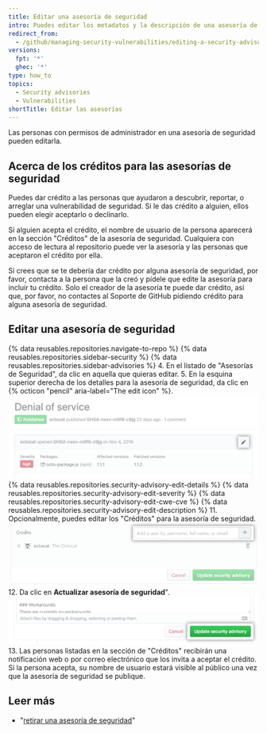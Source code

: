 ```yaml
---
title: Editar una asesoría de seguridad
intro: Puedes editar los metadatos y la descripción de una asesoría de seguridad si necesitas actualizar los detalles o corregir los errores en la misma.
redirect_from:
  - /github/managing-security-vulnerabilities/editing-a-security-advisory
versions:
  fpt: '*'
  ghec: '*'
type: how_to
topics:
  - Security advisories
  - Vulnerabilities
shortTitle: Editar las asesorías
---
```


Las personas con permisos de administrador en una asesoría de seguridad pueden editarla.

## Acerca de los créditos para las asesorías de seguridad

Puedes dar crédito a las personas que ayudaron a descubrir, reportar, o arreglar una vulnerabilidad de seguridad. Si le das crédito a alguien, ellos pueden elegir aceptarlo o declinarlo.

Si alguien acepta el crédito, el nombre de usuario de la persona aparecerá en la sección "Créditos" de la asesoría de seguridad. Cualquiera con acceso de lectura al repositorio puede ver la asesoría y las personas que aceptaron el crédito por ella.

Si crees que se te debería dar crédito por alguna asesoría de seguridad, por favor, contacta a la persona que la creó y pídele que edite la asesoría para incluir tu crédito. Solo el creador de la asesoría te puede dar crédito, asi que, por favor, no contactes al Soporte de GitHub pidiendo crédito para alguna asesoría de seguridad.

## Editar una asesoría de seguridad

{% data reusables.repositories.navigate-to-repo %}
{% data reusables.repositories.sidebar-security %}
{% data reusables.repositories.sidebar-advisories %}
4. En el listado de "Asesorías de Seguridad", da clic en aquella que quieras editar.
5. En la esquina superior derecha de los detalles para la asesoría de seguridad, da clic en {% octicon "pencil" aria-label="The edit icon" %}. ![Botón de editar para una asesoría de seguridad](/assets/images/help/security/security-advisory-edit-button.png)
{% data reusables.repositories.security-advisory-edit-details %}
{% data reusables.repositories.security-advisory-edit-severity %}
{% data reusables.repositories.security-advisory-edit-cwe-cve %}
{% data reusables.repositories.security-advisory-edit-description %}
11. Opcionalmente, puedes editar los "Créditos" para la asesoría de seguridad. ![Créditos para una asesoría de seguridad](/assets/images/help/security/security-advisory-credits.png)
12. Da clic en **Actualizar asesoría de seguridad**". ![Botón de "Actualizar asesoría de seguridad" button](/assets/images/help/security/update-advisory-button.png)
13. Las personas listadas en la sección de "Créditos" recibirán una notificación web o por correo electrónico que los invita a aceptar el crédito. Si la persona acepta, su nombre de usuario estará visible al público una vez que la asesoría de seguridad se publique.

## Leer más

- "[retirar una asesoría de seguridad](/github/managing-security-vulnerabilities/withdrawing-a-security-advisory)"
